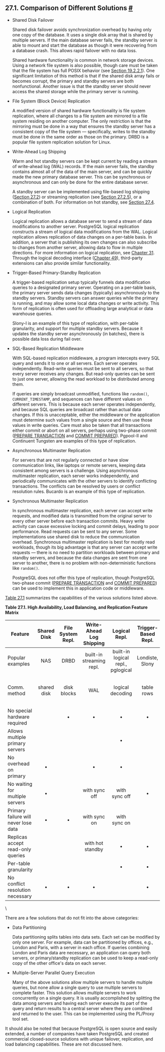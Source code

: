 ## 27.1. Comparison of Different Solutions [#](#DIFFERENT-REPLICATION-SOLUTIONS)

* Shared Disk Failover

    Shared disk failover avoids synchronization overhead by having only one copy of the database. It uses a single disk array that is shared by multiple servers. If the main database server fails, the standby server is able to mount and start the database as though it were recovering from a database crash. This allows rapid failover with no data loss.

    Shared hardware functionality is common in network storage devices. Using a network file system is also possible, though care must be taken that the file system has full POSIX behavior (see [Section 19.2.2.1](creating-cluster#CREATING-CLUSTER-NFS "19.2.2.1. NFS")). One significant limitation of this method is that if the shared disk array fails or becomes corrupt, the primary and standby servers are both nonfunctional. Another issue is that the standby server should never access the shared storage while the primary server is running.

* File System (Block Device) Replication

    A modified version of shared hardware functionality is file system replication, where all changes to a file system are mirrored to a file system residing on another computer. The only restriction is that the mirroring must be done in a way that ensures the standby server has a consistent copy of the file system — specifically, writes to the standby must be done in the same order as those on the primary. DRBD is a popular file system replication solution for Linux.

* Write-Ahead Log Shipping

    Warm and hot standby servers can be kept current by reading a stream of write-ahead log (WAL) records. If the main server fails, the standby contains almost all of the data of the main server, and can be quickly made the new primary database server. This can be synchronous or asynchronous and can only be done for the entire database server.

    A standby server can be implemented using file-based log shipping ([Section 27.2](warm-standby "27.2. Log-Shipping Standby Servers")) or streaming replication (see [Section 27.2.5](warm-standby#STREAMING-REPLICATION "27.2.5. Streaming Replication")), or a combination of both. For information on hot standby, see [Section 27.4](hot-standby "27.4. Hot Standby").

* Logical Replication

    Logical replication allows a database server to send a stream of data modifications to another server. PostgreSQL logical replication constructs a stream of logical data modifications from the WAL. Logical replication allows replication of data changes on a per-table basis. In addition, a server that is publishing its own changes can also subscribe to changes from another server, allowing data to flow in multiple directions. For more information on logical replication, see [Chapter 31](logical-replication "Chapter 31. Logical Replication"). Through the logical decoding interface ([Chapter 49](logicaldecoding "Chapter 49. Logical Decoding")), third-party extensions can also provide similar functionality.

* Trigger-Based Primary-Standby Replication

    A trigger-based replication setup typically funnels data modification queries to a designated primary server. Operating on a per-table basis, the primary server sends data changes (typically) asynchronously to the standby servers. Standby servers can answer queries while the primary is running, and may allow some local data changes or write activity. This form of replication is often used for offloading large analytical or data warehouse queries.

    Slony-I is an example of this type of replication, with per-table granularity, and support for multiple standby servers. Because it updates the standby server asynchronously (in batches), there is possible data loss during fail over.

* SQL-Based Replication Middleware

    With SQL-based replication middleware, a program intercepts every SQL query and sends it to one or all servers. Each server operates independently. Read-write queries must be sent to all servers, so that every server receives any changes. But read-only queries can be sent to just one server, allowing the read workload to be distributed among them.

    If queries are simply broadcast unmodified, functions like `random()`, `CURRENT_TIMESTAMP`, and sequences can have different values on different servers. This is because each server operates independently, and because SQL queries are broadcast rather than actual data changes. If this is unacceptable, either the middleware or the application must determine such values from a single source and then use those values in write queries. Care must also be taken that all transactions either commit or abort on all servers, perhaps using two-phase commit ([PREPARE TRANSACTION](sql-prepare-transaction "PREPARE TRANSACTION") and [COMMIT PREPARED](sql-commit-prepared "COMMIT PREPARED")). Pgpool-II and Continuent Tungsten are examples of this type of replication.

* Asynchronous Multimaster Replication

    For servers that are not regularly connected or have slow communication links, like laptops or remote servers, keeping data consistent among servers is a challenge. Using asynchronous multimaster replication, each server works independently, and periodically communicates with the other servers to identify conflicting transactions. The conflicts can be resolved by users or conflict resolution rules. Bucardo is an example of this type of replication.

* Synchronous Multimaster Replication

    In synchronous multimaster replication, each server can accept write requests, and modified data is transmitted from the original server to every other server before each transaction commits. Heavy write activity can cause excessive locking and commit delays, leading to poor performance. Read requests can be sent to any server. Some implementations use shared disk to reduce the communication overhead. Synchronous multimaster replication is best for mostly read workloads, though its big advantage is that any server can accept write requests — there is no need to partition workloads between primary and standby servers, and because the data changes are sent from one server to another, there is no problem with non-deterministic functions like `random()`.

    PostgreSQL does not offer this type of replication, though PostgreSQL two-phase commit ([PREPARE TRANSACTION](sql-prepare-transaction "PREPARE TRANSACTION") and [COMMIT PREPARED](sql-commit-prepared "COMMIT PREPARED")) can be used to implement this in application code or middleware.

[Table 27.1](different-replication-solutions#HIGH-AVAILABILITY-MATRIX "Table 27.1. High Availability, Load Balancing, and Replication Feature Matrix") summarizes the capabilities of the various solutions listed above.

**Table 27.1. High Availability, Load Balancing, and Replication Feature Matrix**

| Feature                              | Shared Disk | File System Repl. | Write-Ahead Log Shipping |           Logical Repl.           | Trigger-​Based Repl. | SQL Repl. Middle-ware | Async. MM Repl. |      Sync. MM Repl.      |
| ------------------------------------ | :---------: | :---------------: | :----------------------: | :-------------------------------: | :------------------: | :-------------------: | :-------------: | :----------------------: |
| Popular examples                     |     NAS     |        DRBD       | built-in streaming repl. | built-in logical repl., pglogical |    Londiste, Slony   |       pgpool-II       |     Bucardo     |                          |
| Comm. method                         | shared disk |    disk blocks    |            WAL           |          logical decoding         |      table rows      |          SQL          |    table rows   | table rows and row locks |
| No special hardware required         |             |         •         |             •            |                 •                 |           •          |           •           |        •        |             •            |
| Allows multiple primary servers      |             |                   |                          |                 •                 |                      |           •           |        •        |             •            |
| No overhead on primary               |      •      |                   |             •            |                 •                 |                      |           •           |                 |                          |
| No waiting for multiple servers      |      •      |                   |       with sync off      |           with sync off           |           •          |                       |        •        |                          |
| Primary failure will never lose data |      •      |         •         |       with sync on       |            with sync on           |                      |           •           |                 |             •            |
| Replicas accept read-only queries    |             |                   |     with hot standby     |                 •                 |           •          |           •           |        •        |             •            |
| Per-table granularity                |             |                   |                          |                 •                 |           •          |                       |        •        |             •            |
| No conflict resolution necessary     |      •      |         •         |             •            |                                   |           •          |           •           |                 |             •            |

\

There are a few solutions that do not fit into the above categories:

* Data Partitioning

    Data partitioning splits tables into data sets. Each set can be modified by only one server. For example, data can be partitioned by offices, e.g., London and Paris, with a server in each office. If queries combining London and Paris data are necessary, an application can query both servers, or primary/standby replication can be used to keep a read-only copy of the other office's data on each server.

* Multiple-Server Parallel Query Execution

    Many of the above solutions allow multiple servers to handle multiple queries, but none allow a single query to use multiple servers to complete faster. This solution allows multiple servers to work concurrently on a single query. It is usually accomplished by splitting the data among servers and having each server execute its part of the query and return results to a central server where they are combined and returned to the user. This can be implemented using the PL/Proxy tool set.

It should also be noted that because PostgreSQL is open source and easily extended, a number of companies have taken PostgreSQL and created commercial closed-source solutions with unique failover, replication, and load balancing capabilities. These are not discussed here.